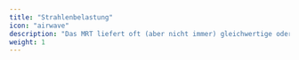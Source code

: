 ```yaml
---
title: "Strahlenbelastung"
icon: "airwave"
description: "Das MRT liefert oft (aber nicht immer) gleichwertige oder bessere Bilder als Röntgen und Computertomografie (CT), ohne den Körper mit Strahlen zu belasten."
weight: 1
---
```

